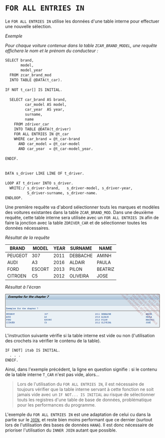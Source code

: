 # **`FOR ALL ENTRIES IN`**

Le `FOR ALL ENTRIES IN` utilise les données d'une table interne pour effectuer une nouvelle sélection.

_Exemple_

_Pour chaque voiture contenue dans la table `ZCAR_BRAND_MODEL`, une requête affichera le nom et le prénom du conducteur :_

```JS
SELECT brand,
       model,
       model_year
  FROM zcar_brand_mod
  INTO TABLE @DATA(t_car).

IF NOT t_car[] IS INITIAL.

  SELECT car_brand AS brand,
         car_model AS model,
         car_year  AS year,
         surname,
         name
    FROM zdriver_car
    INTO TABLE @DATA(t_driver)
    FOR ALL ENTRIES IN @t_car
    WHERE car_brand = @t_car-brand
      AND car_model = @t_car-model
      AND car_year  = @t_car-model_year.

ENDIF.


DATA s_driver LIKE LINE OF t_driver.

LOOP AT t_driver INTO s_driver.
  WRITE:/ s_driver-brand,   s_driver-model, s_driver-year,
          S_driver-surname, s_driver-name.
ENDLOOP.
```

Une première requête va d'abord sélectionner touts les marques et modèles des voitures existantes dans la table `ZCAR_BRAND_MOD`. Dans une deuxième requête, cette table interne sera utilisée avec un `FOR ALL ENTRIES IN` afin de faire la jonction avec la table `ZDRIVER_CAR` et de sélectionner toutes les données nécessaires.

_Résultat de la requête_

| **BRAND** | **MODEL** | **YEAR** | **SURNAME** | **NAME** |
| --------- | --------- | -------- | ----------- | -------- |
| PEUGEOT   | 307       | 2011     | DEBBACHE    | AMINH    |
| AUDI      | A3        | 2016     | ALDAIR      | PAULA    |
| FORD      | ESCORT    | 2013     | PILON       | BEATRIZ  |
| CITROEN   | C5        | 2012     | OLIVEIRA    | JOSE     |

_Résultat à l'écran_

![](../00_Ressources/09_32_01.png)

L'instruction suivante vérifie si la table interne est vide ou non (l'utilisation des crochets ira vérifier le contenu de la table).

```JS
IF [NOT] itab IS INITIAL.
  . . .
ENDIF.
```

Ainsi, dans l'exemple précédent, la ligne en question signifie : si le contenu de la table interne `T_CAR` n'est pas vide, alors...

> Lors de l'utilisation du `FOR ALL ENTRIES IN`, il est nécessaire de toujours vérifier que la table interne servant à cette fonction ne soit jamais vide avec un `IF NOT... IS INITIAL` au risque de sélectionner touts les registres d'une table de base de données, problématique pour les performances du programme.

L'exemple du `FOR ALL ENTRIES IN` est une adaptation de celui cu dans la partie sur le [`JOIN`](../09_SQL_Select/19%20-%20from%20join.md), et reste bien moins performant que ce dernier (surtout lors de l'utilisation des bases de données `HANA`). Il est donc nécessaire de prioriser l'utilisation du `INNER JOIN` autant que possible.
